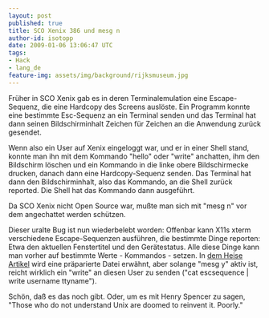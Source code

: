 ```yaml
---
layout: post
published: true
title: SCO Xenix 386 und mesg n
author-id: isotopp
date: 2009-01-06 13:06:47 UTC
tags:
- Hack
- lang_de
feature-img: assets/img/background/rijksmuseum.jpg
---
```

Früher in SCO Xenix gab es in deren Terminalemulation eine Escape-Sequenz, die eine Hardcopy des Screens auslöste. Ein Programm konnte eine bestimmte Esc-Sequenz an ein Terminal senden und das Terminal hat dann seinen Bildschirminhalt Zeichen für Zeichen an die Anwendung zurück gesendet.

Wenn also ein User auf Xenix eingeloggt war, und er in einer Shell stand, konnte man ihn mit dem Kommando "hello" oder "write" anchatten, ihm den Bildschirm löschen und ein Kommando in die linke obere Bildschirmecke drucken, danach dann eine Hardcopy-Sequenz senden. Das Terminal hat dann den Bildschirminhalt, also das Kommando, an die Shell zurück reported. Die Shell hat das Kommando dann ausgeführt.

Da SCO Xenix nicht Open Source war, mußte man sich mit "mesg n" vor dem angechattet werden schützen.

Dieser uralte Bug ist nun wiederbelebt worden: Offenbar kann X11s xterm verschiedene Escape-Sequenzen ausführen, die bestimmte Dinge reporten: Etwa den aktuellen Fenstertitel und den Gerätestatus. Alle diese Dinge kann man vorher auf bestimmte Werte - Kommandos - setzen. In <a href="http://www.heise.de/security/Terminal-Emulator-xterm-fuehrt-untergeschobene-Befehle-aus--/news/meldung/121196"> dem Heise Artikel</a> wird eine präparierte Datei erwähnt, aber solange "mesg y" aktiv ist, reicht wirklich ein "write" an diesen User zu senden ("cat escsequence | write username ttyname").

Schön, daß es das noch gibt. Oder, um es mit Henry Spencer zu sagen, "Those who do not understand Unix are doomed to reinvent it. Poorly."
